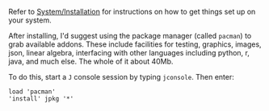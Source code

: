 Refer to [System/Installation](https://code.jsoftware.com/wiki/System/Installation) for instructions on how to get things set
up on your system.

After installing, I'd suggest using the package manager (called
`pacman`) to grab available addons. These include facilities for
testing, graphics, images, json, linear algebra, interfacing with
other languages including python, r, java, and much else. The whole of
it about 40Mb.

To do this, start a `J` console session by typing `jconsole`. Then
enter:

    load 'pacman'
    'install' jpkg '*'

